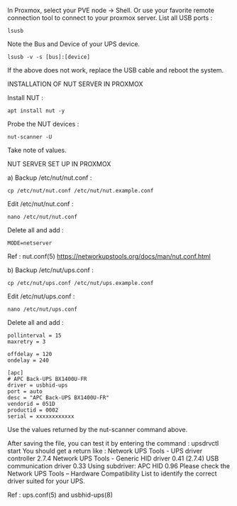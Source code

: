 In Proxmox, select your PVE node → Shell.
Or use your favorite remote connection tool to connect to your proxmox server.
List all USB ports :

`lsusb`

Note the Bus and Device of your UPS device.

`lsusb -v -s [bus]:[device]`

If the above does not work, replace the USB cable and reboot the system.

INSTALLATION OF NUT SERVER IN PROXMOX

Install NUT :

`apt install nut -y`

Probe the NUT devices :

`nut-scanner -U`

Take note of values.


NUT SERVER SET UP IN PROXMOX


a) Backup /etc/nut/nut.conf :

```cp /etc/nut/nut.conf /etc/nut/nut.example.conf```

Edit /etc/nut/nut.conf :

```nano /etc/nut/nut.conf```

Delete all and add :

`MODE=netserver`

Ref : nut.conf(5) https://networkupstools.org/docs/man/nut.conf.html

b) Backup /etc/nut/ups.conf :

```cp /etc/nut/ups.conf /etc/nut/ups.example.conf```

Edit /etc/nut/ups.conf :

```nano /etc/nut/ups.conf```

Delete all and add :

```
pollinterval = 15
maxretry = 3

offdelay = 120
ondelay = 240

[apc]
# APC Back-UPS BX1400U-FR
driver = usbhid-ups
port = auto
desc = "APC Back-UPS BX1400U-FR"
vendorid = 051D
productid = 0002
serial = xxxxxxxxxxxx

```

Use the values returned by the nut-scanner command above.

After saving the file, you can test it by entering the command :
upsdrvctl start
You should get a return like :
Network UPS Tools - UPS driver controller 2.7.4
Network UPS Tools - Generic HID driver 0.41 (2.7.4)
USB communication driver 0.33
Using subdriver: APC HID 0.96
Please check the Network UPS Tools – Hardware Compatibility List to identify the correct driver suited for your UPS.

Ref : ups.conf(5) and usbhid-ups(8) 

